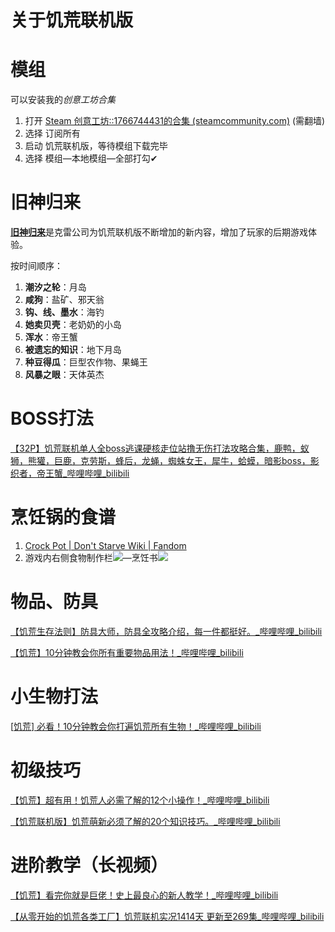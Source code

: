 # 关于饥荒联机版
# 模组
可以安装我的*创意工坊合集*
1. 打开 [Steam 创意工坊::1766744431的合集 (steamcommunity.com)](https://steamcommunity.com/sharedfiles/filedetails/?id=2499258046) (需翻墙)
2. 选择 订阅所有
3. 启动 饥荒联机版，等待模组下载完毕
4. 选择 模组—本地模组—全部打勾✔

# 旧神归来

[**旧神归来**](https://dontstarve.fandom.com/wiki/Return_of_Them)是克雷公司为饥荒联机版不断增加的新内容，增加了玩家的后期游戏体验。

按时间顺序：

1. **潮汐之轮**：月岛
2. **咸狗**：盐矿、邪天翁
3. **钩、线、墨水**：海钓
4. **她卖贝壳**：老奶奶的小岛
5. **浑水**：帝王蟹
6. **被遗忘的知识**：地下月岛
7. **种豆得瓜**：巨型农作物、果蝇王
8. **风暴之眼**：天体英杰

# BOSS打法
[【32P】饥荒联机单人全boss逃课硬核走位站撸无伤打法攻略合集，鹿鸭，蚁狮，熊獾，巨鹿，克劳斯，蜂后，龙蝇，蜘蛛女王，犀牛，蛤蟆，暗影boss，影织者，帝王蟹_哔哩哔哩_bilibili](https://www.bilibili.com/video/BV1qj411f7FP)

# 烹饪锅的食谱
1. [Crock Pot | Don't Starve Wiki | Fandom](https://dontstarve.fandom.com/wiki/Crock_Pot#Recipes_for_the_Crock_Pot)
2. 游戏内右侧食物制作栏![](https://static.wikia.nocookie.net/dont-starve-game/images/7/72/Icon_Food.png/revision/latest/scale-to-width-down/50?cb=20141225141822)—烹饪书![](https://static.wikia.nocookie.net/dont-starve-game/images/c/c8/Cookbook.png/revision/latest/scale-to-width-down/50?cb=20200820212717)

# 物品、防具

[【饥荒生存法则】防具大师，防具全攻略介绍，每一件都挺好。_哔哩哔哩_bilibili](https://www.bilibili.com/video/BV1Z54y1172c)

[【饥荒】10分钟教会你所有重要物品用法！_哔哩哔哩_bilibili](https://www.bilibili.com/video/BV1b54y1h7by)

# 小生物打法

[[饥荒\] 必看！10分钟教会你打遍饥荒所有生物！_哔哩哔哩_bilibili](https://www.bilibili.com/video/BV1xv411b79M)

# 初级技巧

[【饥荒】超有用！饥荒人必需了解的12个小操作！_哔哩哔哩_bilibili](https://www.bilibili.com/video/BV1YV411t7ky)

[【饥荒联机版】饥荒萌新必须了解的20个知识技巧。_哔哩哔哩_bilibili](https://www.bilibili.com/video/BV1QJ411C7va)

# 进阶教学（长视频）

[【饥荒】看完你就是巨佬！史上最良心的新人教学！_哔哩哔哩_bilibili](https://www.bilibili.com/video/BV1yK4y1976V)

[【从零开始的饥荒各类工厂】饥荒联机实况1414天 更新至269集_哔哩哔哩_bilibili](https://www.bilibili.com/video/BV13A411e7jK)